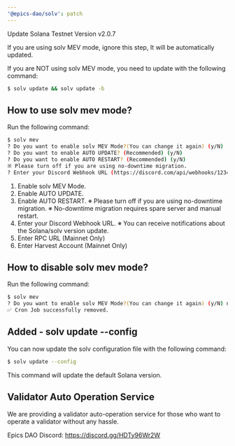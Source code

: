 ```yaml
---
'@epics-dao/solv': patch
---
```


Update Solana Testnet Version v2.0.7

If you are using solv MEV mode, ignore this step, It will be automatically updated.

If you are NOT using solv MEV mode, you need to update with the following command:

```bash
$ solv update && solv update -b
```

## How to use solv mev mode?

Run the following command:

```bash
$ solv mev
? Do you want to enable solv MEV Mode?(You can change it again) (y/N)
? Do you want to enable AUTO UPDATE? (Recommended) (y/N)
? Do you want to enable AUTO RESTART? (Recommended) (y/N)
※ Please turn off if you are using no-downtime migration.
? Enter your Discord Webhook URL (https://discord.com/api/webhooks/1234)
```

1.  Enable solv MEV Mode.
2.  Enable AUTO UPDATE.
3.  Enable AUTO RESTART.
    ※ Please turn off if you are using no-downtime migration.
    ※ No-downtime migration requires spare server and manual restart.
4.  Enter your Discord Webhook URL.
    ※ You can receive notifications about the Solana/solv version update.
5.  Enter RPC URL (Mainnet Only)
6.  Enter Harvest Account (Mainnet Only)

## How to disable solv mev mode?

Run the following command:

```bash
$ solv mev
? Do you want to enable solv MEV Mode?(You can change it again) (y/N) n
✅ Cron Job successfully removed.
```

## Added - solv update --config

You can now update the solv configuration file with the following command:

```bash
$ solv update --config
```

This command will update the default Solana version.

## Validator Auto Operation Service

We are providing a validator auto-operation service for those who want to operate a validator without any hassle.

Epics DAO Discord: <https://discord.gg/HDTy96Wr2W>
